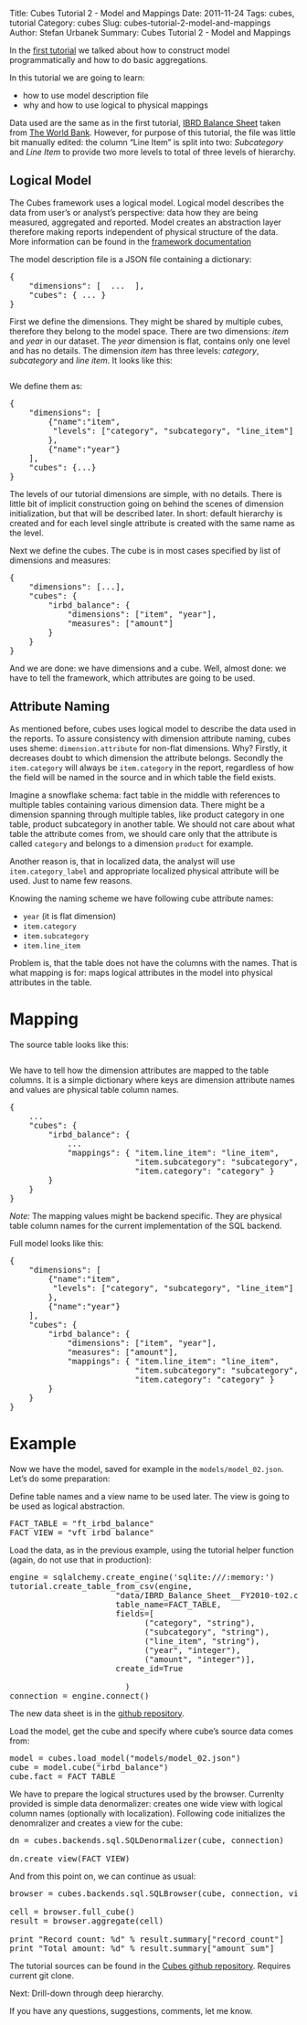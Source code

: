Title: Cubes Tutorial 2 - Model and Mappings
Date: 2011-11-24
Tags: cubes, tutorial
Category: cubes
Slug: cubes-tutorial-2-model-and-mappings
Author: Stefan Urbanek
Summary: Cubes Tutorial 2 - Model and Mappings

<p>In the <a href="http://blog.databrewery.org/post/12966527920/cubes-tutorial-1-getting-started">first tutorial</a> we talked about how to construct model programmatically and how to do basic aggregations.</p>

<p>In this tutorial we are going to learn:</p>

<ul><li>how to use model description file</li>
<li>why and how to use logical to physical mappings</li>
</ul><p>Data used are the same as in the first tutorial,  <a href="https://raw.github.com/Stiivi/cubes/master/tutorial/data/IBRD_Balance_Sheet__FY2010.csv">IBRD Balance Sheet</a> taken from <a href="https://finances.worldbank.org/Accounting-and-Control/IBRD-Balance-Sheet-FY2010/e8yz-96c6">The World Bank</a>. However, for purpose of this tutorial, the  file was little bit manually edited: the column &#8220;Line Item&#8221; is split into two:
<em>Subcategory</em> and <em>Line Item</em> to provide two more levels to total of three levels of hierarchy.</p>

<h2>Logical Model</h2>

<p>The Cubes framework uses a logical model. Logical model describes the data from user’s or analyst’s
perspective: data how they are being measured, aggregated and reported. Model creates an abstraction layer
therefore making reports independent of physical structure of the data. More information can be found in the
<a href="http://packages.python.org/cubes/model.html">framework documentation</a></p>

<p>The model description file is a JSON file containing a dictionary:</p>

<pre class="prettyprint">
{
    "dimensions": [  ...  ],
    "cubes": { ... }
}
</pre>

<p>First we define the dimensions. They might be shared by multiple cubes, therefore they belong to the model
space. There are two dimensions: <em>item</em> and <em>year</em> in our dataset. The <em>year</em> dimension is flat, contains only one
level and has no details. The dimension <em>item</em> has three levels: <em>category</em>, <em>subcategory</em> and <em>line item</em>.
It looks like this:</p>

<p><img src="http://media.tumblr.com/tumblr_lv67lezyq31qgmvbu.png" alt=""/></p>

<p>We define them as:</p>

<pre class="prettyprint">
{
    "dimensions": [
        {"name":"item",
         "levels": ["category", "subcategory", "line_item"]
        },
        {"name":"year"}
    ],
    "cubes": {...}
}
</pre>

<p>The levels of our tutorial dimensions are simple, with no details. There is little bit of implicit
construction going on behind the scenes of dimension initialization, but that will be described later. In
short: default hierarchy is created and for each level single attribute is created with the same name as the
level.</p>

<p>Next we define the cubes. The cube is in most cases specified by list of dimensions and measures:</p>

<pre class="prettyprint">
{
    "dimensions": [...],
    "cubes": {
        "irbd_balance": {
            "dimensions": ["item", "year"],
            "measures": ["amount"]
        }
    }
}
</pre>

<p>And we are done: we have dimensions and a cube. Well, almost done: we have to tell the framework, which
attributes are going to be used.</p>

<h2>Attribute Naming</h2>

<p>As mentioned before, cubes uses logical model to describe the data used in the reports. To assure
consistency with dimension attribute naming, cubes uses sheme: <code>dimension.attribute</code> for non-flat
dimensions. Why? Firstly, it decreases doubt to which dimension the attribute belongs. Secondly the
<code>item.category</code> will always be <code>item.category</code> in the report, regardless of how the
field will be named in the source and in which table the field exists.</p>

<p>Imagine a snowflake schema: fact table in the middle with references to multiple tables containing various
dimension data. There might be a dimension spanning through multiple tables, like product category in one
table, product subcategory in another table. We should not care about what table the attribute comes from,
we should care only that the attribute is called <code>category</code> and belongs to a dimension
<code>product</code> for example.</p>

<p>Another reason is, that in localized data, the analyst will use <code>item.category_label</code> and
appropriate localized physical attribute will be used. Just to name few reasons.</p>

<p>Knowing the naming scheme we have following cube attribute names:</p>

<ul><li><code>year</code> (it is flat dimension)</li>
<li><code>item.category</code></li>
<li><code>item.subcategory</code></li>
<li><code>item.line_item</code></li>
</ul><p>Problem is, that the table does not have the columns with the names. That is what mapping is for: maps
logical attributes in the model into physical attributes in the table.</p>

<h1>Mapping</h1>

<p>The source table looks like this:</p>

<p><img src="http://media.tumblr.com/tumblr_lv67uvnhtJ1qgmvbu.png" alt=""/></p>

<p>We have to tell how the dimension attributes are mapped to the table columns. It is a simple dictionary
where keys are dimension attribute names and values are physical table column names.</p>

<pre class="prettyprint">
{
    ...
    "cubes": {
        "irbd_balance": {
            ...
            "mappings": { "item.line_item": "line_item",
                          "item.subcategory": "subcategory",
                          "item.category": "category" }
        }
    }
}
</pre>

<p><em>Note:</em> The mapping values might be backend specific. They are physical table column names for the current
implementation of the SQL backend.</p>

<p>Full model looks like this:</p>

<pre class="prettyprint">
{
    "dimensions": [
        {"name":"item",
         "levels": ["category", "subcategory", "line_item"]
        },
        {"name":"year"}
    ],
    "cubes": {
        "irbd_balance": {
            "dimensions": ["item", "year"],
            "measures": ["amount"],
            "mappings": { "item.line_item": "line_item",
                          "item.subcategory": "subcategory",
                          "item.category": "category" }
        }
    }
}
</pre>

<h1>Example</h1>

<p>Now we have the model, saved for example in the <code>models/model_02.json</code>. Let&#8217;s do some
preparation:</p>

<p>Define table names and a view name to be used later. The view is going to be used as logical abstraction.</p>

<pre class="prettyprint">
FACT_TABLE = "ft_irbd_balance"
FACT_VIEW = "vft_irbd_balance"
</pre>

<p>Load the data, as in the previous example, using the tutorial helper function (again, do not use that in
production):</p>

<pre class="prettyprint">
engine = sqlalchemy.create_engine('sqlite:///:memory:')
tutorial.create_table_from_csv(engine, 
                      "data/IBRD_Balance_Sheet__FY2010-t02.csv", 
                      table_name=FACT_TABLE, 
                      fields=[
                            ("category", "string"), 
                            ("subcategory", "string"), 
                            ("line_item", "string"),
                            ("year", "integer"), 
                            ("amount", "integer")],
                      create_id=True    
                        
                        )
connection = engine.connect()
</pre>

<p>The new data sheet is in the <a href="https://github.com/Stiivi/cubes/raw/master/tutorial/data/IBRD_Balance_Sheet__FY2010-t02.csv">github
repository</a>.</p>

<p>Load the model, get the cube and specify where cube&#8217;s source data comes from:</p>

<pre class="prettyprint">
model = cubes.load_model("models/model_02.json")
cube = model.cube("irbd_balance")
cube.fact = FACT_TABLE
</pre>

<p>We have to prepare the logical structures used by the browser. Currenlty provided is simple data
denormalizer: creates one wide view with logical column names (optionally with localization). Following
code initializes the denomralizer and creates a view for the cube:</p>

<pre class="prettyprint">
dn = cubes.backends.sql.SQLDenormalizer(cube, connection)

dn.create_view(FACT_VIEW)
</pre>

<p>And from this point on, we can continue as usual:</p>

<pre class="prettyprint">
browser = cubes.backends.sql.SQLBrowser(cube, connection, view_name = FACT_VIEW)

cell = browser.full_cube()
result = browser.aggregate(cell)

print "Record count: %d" % result.summary["record_count"]
print "Total amount: %d" % result.summary["amount_sum"]
</pre>

<p>The tutorial sources can be found in the <a href="https://github.com/Stiivi/cubes/tree/master/tutorial">Cubes github
repository</a>. Requires current git clone.</p>

<p>Next: Drill-down through deep hierarchy.</p>

<p>If you have any questions, suggestions, comments, let me know.</p>